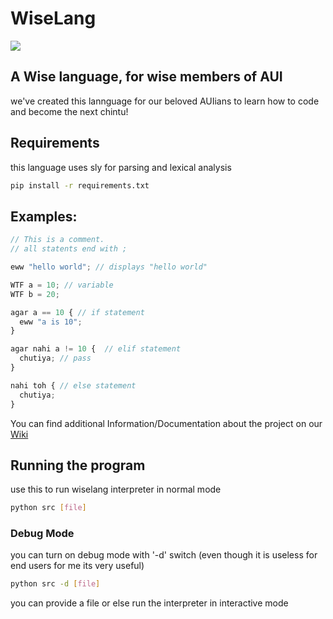 # WiseLang
<img align="center" src="https://camo.githubusercontent.com/3b71db46d3d3ad7db85c642945318877155caabea4b993539b018d0cd90cc6ad/68747470733a2f2f63646e2e646973636f72646170702e636f6d2f6174746163686d656e74732f3639343532333436313535363736343638322f3832373831313135303438353532303431342f66696e616c776973652e706e67">

## A Wise language, for wise members of AUI

we've created this lannguage for our beloved AUIians to learn how to code and become the next chintu!

## Requirements

this language uses sly for parsing and lexical analysis

```bash
pip install -r requirements.txt
```

## Examples:

```javascript
// This is a comment.
// all statents end with ;

eww "hello world"; // displays "hello world"

WTF a = 10; // variable
WTF b = 20;

agar a == 10 { // if statement
  eww "a is 10";
}

agar nahi a != 10 {  // elif statement
  chutiya; // pass
}

nahi toh { // else statement
  chutiya;
}
```

You can find additional Information/Documentation about the project on our [Wiki](https://github.com/Sakon13/WiseLang/wiki "WiseLang Wiki")


## Running the program

use this to run wiselang interpreter in normal mode
```bash
python src [file] 
```

### Debug Mode

you can turn on debug mode with '-d' switch
(even though it is useless for end users for me its very useful)

```bash
python src -d [file]
```

<footer>you can provide a file or else run the interpreter in interactive mode</footer>
